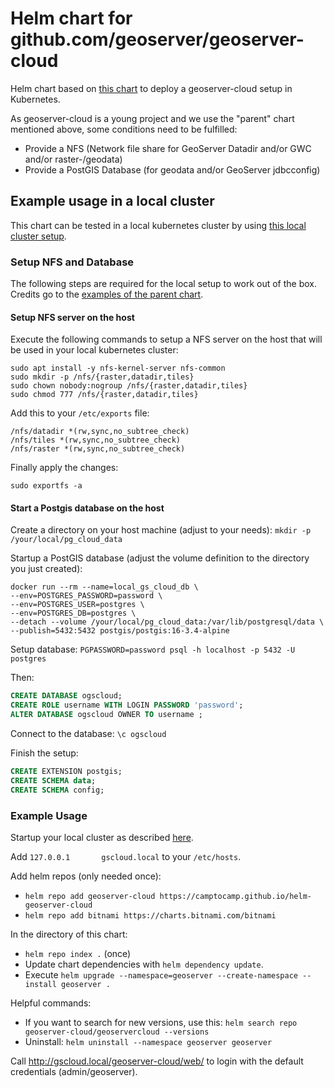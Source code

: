 # Helm chart for github.com/geoserver/geoserver-cloud

Helm chart based on [this chart](https://github.com/camptocamp/helm-geoserver-cloud) to deploy a geoserver-cloud setup in Kubernetes.

As geoserver-cloud is a young project and we use the "parent" chart mentioned above, some conditions need to be fulfilled:

* Provide a NFS (Network file share for GeoServer Datadir and/or GWC and/or raster-/geodata)
* Provide a PostGIS Database (for geodata and/or GeoServer jdbcconfig)

## Example usage in a local cluster

This chart can be tested in a local kubernetes cluster by using [this local cluster setup](https://github.com/terrestris/kind-dev-cluster).

### Setup NFS and Database

The following steps are required for the local setup to work out of the box.
Credits go to the [examples of the parent chart](https://github.com/camptocamp/helm-geoserver-cloud/blob/master/examples/README.md).

#### Setup NFS server on the host

Execute the following commands to setup a NFS server on the host that will be used in your local kubernetes cluster:

```shell
sudo apt install -y nfs-kernel-server nfs-common
sudo mkdir -p /nfs/{raster,datadir,tiles}
sudo chown nobody:nogroup /nfs/{raster,datadir,tiles}
sudo chmod 777 /nfs/{raster,datadir,tiles}
```

Add this to your `/etc/exports` file:

```
/nfs/datadir *(rw,sync,no_subtree_check)
/nfs/tiles *(rw,sync,no_subtree_check)
/nfs/raster *(rw,sync,no_subtree_check)
```

Finally apply the changes:

```
sudo exportfs -a
```

#### Start a Postgis database on the host

Create a directory on your host machine (adjust to your needs): `mkdir -p /your/local/pg_cloud_data`

Startup a PostGIS database (adjust the volume definition to the directory you just created):

```shell
docker run --rm --name=local_gs_cloud_db \
--env=POSTGRES_PASSWORD=password \
--env=POSTGRES_USER=postgres \
--env=POSTGRES_DB=postgres \
--detach --volume /your/local/pg_cloud_data:/var/lib/postgresql/data \
--publish=5432:5432 postgis/postgis:16-3.4-alpine
```

Setup database: `PGPASSWORD=password psql -h localhost -p 5432 -U postgres`

Then:

```sql
CREATE DATABASE ogscloud;
CREATE ROLE username WITH LOGIN PASSWORD 'password';
ALTER DATABASE ogscloud OWNER TO username ;
```

Connect to the database: `\c ogscloud`

Finish the setup:

```sql
CREATE EXTENSION postgis;
CREATE SCHEMA data;
CREATE SCHEMA config;
```

### Example Usage

Startup your local cluster as described [here](https://github.com/terrestris/kind-dev-cluster).

Add `127.0.0.1       gscloud.local` to your `/etc/hosts`.

Add helm repos (only needed once):

* `helm repo add geoserver-cloud https://camptocamp.github.io/helm-geoserver-cloud`
* `helm repo add bitnami https://charts.bitnami.com/bitnami`

In the directory of this chart:

* `helm repo index .` (once)
* Update chart dependencies with `helm dependency update`.
* Execute `helm upgrade --namespace=geoserver --create-namespace --install geoserver .`

Helpful commands:

* If you want to search for new versions, use this: `helm search repo geoserver-cloud/geoservercloud --versions`
* Uninstall: `helm uninstall --namespace geoserver geoserver`

Call http://gscloud.local/geoserver-cloud/web/ to login with the default credentials (admin/geoserver).
